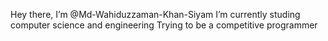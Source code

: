 Hey there, I’m @Md-Wahiduzzaman-Khan-Siyam
I’m currently studing computer science and engineering
Trying to be a competitive programmer

<!---
Md-Wahiduzzaman-Khan-Siyam/Md-Wahiduzzaman-Khan-Siyam is a ✨ special ✨ repository because its `README.md` (this file) appears on your GitHub profile.
You can click the Preview link to take a look at your changes.
--->

